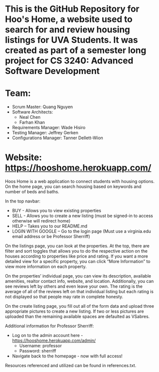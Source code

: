 # This is the GitHub Repository for Hoo's Home, a website used to search for and review housing listings for UVA Students. It was created as part of a semester long project for CS 3240: Advanced Software Development

# Team:
* Scrum Master: Quang Nguyen
* Software Architects:
    * Neal Chen
    * Farhan Khan
* Requirements Manager: Wade Hisiro
* Testing Manager: Jeffrey Gerken
* Configurations Manager: Tanner Dellett-Wion

# Website: https://hooshome.herokuapp.com/

Hoos Home is a web application to connect students with housing options. On the home page, you can search housing based on keywords and number of beds and baths. 

In the top navbar:
* BUY - Allows you to view existing properties
* SELL - Allows you to create a new listing (must be signed-in to access otherwise will redirect home)
* HELP – Takes you to our README.md
* LOGIN WITH GOOGLE – Go to the login page (Must use a virginia.edu email address or be Professor Sherriff)

On the listings page, you can look at the properties. At the top, there are filter and sort toggles that allows you to do the respective action on the houses according to properties like price and rating. If you want a more detailed view for a specific property, you can click “More Information” to view more information on each property.

On the properties’ individual page, you can view its description, available amenities, realtor contact info, website, and location. Additionally, you can see reviews left by others and even leave your own. The rating is the average of all of the reviews left on that individual listing but each rating is not displayed so that people may rate in complete honesty. 

On the create listing page, you fill out all of the form data and upload three appropriate pictures to create a new listing. If two or less pictures are uploaded than the remaining available spaces are defaulted as VSabres.

Additional information for Professor Sherriff:
* Log on to the admin account here - https://hooshome.herokuapp.com/admin/
   * Username: professor
   * Password: sherriff
* Navigate back to the homepage - now with full access!

Resources referenced and utilized can be found in references.txt.
